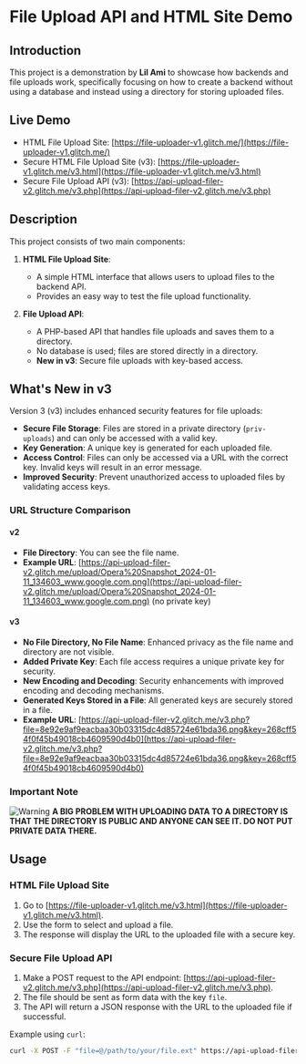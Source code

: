 # File Upload API and HTML Site Demo

## Introduction

This project is a demonstration by **Lil Ami** to showcase how backends and file uploads work, specifically focusing on how to create a backend without using a database and instead using a directory for storing uploaded files.

## Live Demo

- HTML File Upload Site: [https://file-uploader-v1.glitch.me/](https://file-uploader-v1.glitch.me/)
- Secure HTML File Upload Site (v3): [https://file-uploader-v1.glitch.me/v3.html](https://file-uploader-v1.glitch.me/v3.html)
- Secure File Upload API (v3): [https://api-upload-filer-v2.glitch.me/v3.php](https://api-upload-filer-v2.glitch.me/v3.php)

## Description

This project consists of two main components:

1. **HTML File Upload Site**:
    - A simple HTML interface that allows users to upload files to the backend API.
    - Provides an easy way to test the file upload functionality.
    
2. **File Upload API**:
    - A PHP-based API that handles file uploads and saves them to a directory.
    - No database is used; files are stored directly in a directory.
    - **New in v3**: Secure file uploads with key-based access.

## What's New in v3

Version 3 (v3) includes enhanced security features for file uploads:

- **Secure File Storage**: Files are stored in a private directory (`priv-uploads`) and can only be accessed with a valid key.
- **Key Generation**: A unique key is generated for each uploaded file.
- **Access Control**: Files can only be accessed via a URL with the correct key. Invalid keys will result in an error message.
- **Improved Security**: Prevent unauthorized access to uploaded files by validating access keys.

### URL Structure Comparison

#### v2
- **File Directory**: You can see the file name.
- **Example URL**: [https://api-upload-filer-v2.glitch.me/upload/Opera%20Snapshot_2024-01-11_134603_www.google.com.png](https://api-upload-filer-v2.glitch.me/upload/Opera%20Snapshot_2024-01-11_134603_www.google.com.png) (no private key)

#### v3
- **No File Directory, No File Name**: Enhanced privacy as the file name and directory are not visible.
- **Added Private Key**: Each file access requires a unique private key for security.
- **New Encoding and Decoding**: Security enhancements with improved encoding and decoding mechanisms.
- **Generated Keys Stored in a File**: All generated keys are securely stored in a file.
- **Example URL**: [https://api-upload-filer-v2.glitch.me/v3.php?file=8e92e9af9eacbaa30b03315dc4d85724e61bda36.png&key=268cff54f0f45b49018cb4609590d4b0](https://api-upload-filer-v2.glitch.me/v3.php?file=8e92e9af9eacbaa30b03315dc4d85724e61bda36.png&key=268cff54f0f45b49018cb4609590d4b0)


### Important Note

![Warning](https://via.placeholder.com/15/f03c15/000000?text=+) **A BIG PROBLEM WITH UPLOADING DATA TO A DIRECTORY IS THAT THE DIRECTORY IS PUBLIC AND ANYONE CAN SEE IT. DO NOT PUT PRIVATE DATA THERE.**

## Usage

### HTML File Upload Site

1. Go to [https://file-uploader-v1.glitch.me/v3.html](https://file-uploader-v1.glitch.me/v3.html).
2. Use the form to select and upload a file.
3. The response will display the URL to the uploaded file with a secure key.

### Secure File Upload API

1. Make a POST request to the API endpoint: [https://api-upload-filer-v2.glitch.me/v3.php](https://api-upload-filer-v2.glitch.me/v3.php).
2. The file should be sent as form data with the key `file`.
3. The API will return a JSON response with the URL to the uploaded file if successful.

Example using `curl`:

```sh
curl -X POST -F "file=@/path/to/your/file.ext" https://api-upload-filer-v2.glitch.me/v3.php
